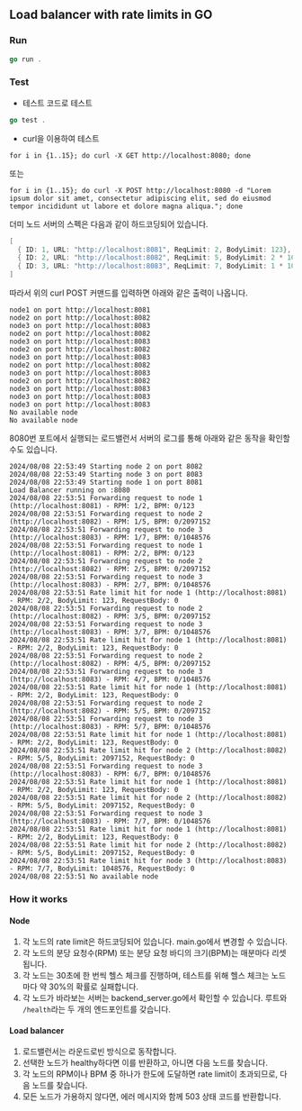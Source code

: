 ## Load balancer with rate limits in GO

### Run

```go
go run .
```

### Test

- 테스트 코드로 테스트
```go
go test .
```

- curl을 이용하여 테스트
```shell
for i in {1..15}; do curl -X GET http://localhost:8080; done
```

또는
```shell
for i in {1..15}; do curl -X POST http://localhost:8080 -d "Lorem ipsum dolor sit amet, consectetur adipiscing elit, sed do eiusmod tempor incididunt ut labore et dolore magna aliqua."; done
```

더미 노드 서버의 스펙은 다음과 같이 하드코딩되어 있습니다.
```GO
[
  { ID: 1, URL: "http://localhost:8081", ReqLimit: 2, BodyLimit: 123},
  { ID: 2, URL: "http://localhost:8082", ReqLimit: 5, BodyLimit: 2 * 1024 * 1024},
  { ID: 3, URL: "http://localhost:8083", ReqLimit: 7, BodyLimit: 1 * 1024 * 1024}
]
```

따라서 위의 curl POST 커맨드를 입력하면 아래와 같은 출력이 나옵니다.

```shell
node1 on port http://localhost:8081
node2 on port http://localhost:8082
node3 on port http://localhost:8083
node2 on port http://localhost:8082
node3 on port http://localhost:8083
node2 on port http://localhost:8082
node3 on port http://localhost:8083
node2 on port http://localhost:8082
node3 on port http://localhost:8083
node2 on port http://localhost:8082
node3 on port http://localhost:8083
node3 on port http://localhost:8083
node3 on port http://localhost:8083
No available node
No available node
```

8080번 포트에서 실행되는 로드밸런서 서버의 로그를 통해 아래와 같은 동작을 확인할 수도 있습니다.
```console
2024/08/08 22:53:49 Starting node 2 on port 8082
2024/08/08 22:53:49 Starting node 3 on port 8083
2024/08/08 22:53:49 Starting node 1 on port 8081
Load Balancer running on :8080
2024/08/08 22:53:51 Forwarding request to node 1 (http://localhost:8081) - RPM: 1/2, BPM: 0/123
2024/08/08 22:53:51 Forwarding request to node 2 (http://localhost:8082) - RPM: 1/5, BPM: 0/2097152
2024/08/08 22:53:51 Forwarding request to node 3 (http://localhost:8083) - RPM: 1/7, BPM: 0/1048576
2024/08/08 22:53:51 Forwarding request to node 1 (http://localhost:8081) - RPM: 2/2, BPM: 0/123
2024/08/08 22:53:51 Forwarding request to node 2 (http://localhost:8082) - RPM: 2/5, BPM: 0/2097152
2024/08/08 22:53:51 Forwarding request to node 3 (http://localhost:8083) - RPM: 2/7, BPM: 0/1048576
2024/08/08 22:53:51 Rate limit hit for node 1 (http://localhost:8081) - RPM: 2/2, BodyLimit: 123, RequestBody: 0
2024/08/08 22:53:51 Forwarding request to node 2 (http://localhost:8082) - RPM: 3/5, BPM: 0/2097152
2024/08/08 22:53:51 Forwarding request to node 3 (http://localhost:8083) - RPM: 3/7, BPM: 0/1048576
2024/08/08 22:53:51 Rate limit hit for node 1 (http://localhost:8081) - RPM: 2/2, BodyLimit: 123, RequestBody: 0
2024/08/08 22:53:51 Forwarding request to node 2 (http://localhost:8082) - RPM: 4/5, BPM: 0/2097152
2024/08/08 22:53:51 Forwarding request to node 3 (http://localhost:8083) - RPM: 4/7, BPM: 0/1048576
2024/08/08 22:53:51 Rate limit hit for node 1 (http://localhost:8081) - RPM: 2/2, BodyLimit: 123, RequestBody: 0
2024/08/08 22:53:51 Forwarding request to node 2 (http://localhost:8082) - RPM: 5/5, BPM: 0/2097152
2024/08/08 22:53:51 Forwarding request to node 3 (http://localhost:8083) - RPM: 5/7, BPM: 0/1048576
2024/08/08 22:53:51 Rate limit hit for node 1 (http://localhost:8081) - RPM: 2/2, BodyLimit: 123, RequestBody: 0
2024/08/08 22:53:51 Rate limit hit for node 2 (http://localhost:8082) - RPM: 5/5, BodyLimit: 2097152, RequestBody: 0
2024/08/08 22:53:51 Forwarding request to node 3 (http://localhost:8083) - RPM: 6/7, BPM: 0/1048576
2024/08/08 22:53:51 Rate limit hit for node 1 (http://localhost:8081) - RPM: 2/2, BodyLimit: 123, RequestBody: 0
2024/08/08 22:53:51 Rate limit hit for node 2 (http://localhost:8082) - RPM: 5/5, BodyLimit: 2097152, RequestBody: 0
2024/08/08 22:53:51 Forwarding request to node 3 (http://localhost:8083) - RPM: 7/7, BPM: 0/1048576
2024/08/08 22:53:51 Rate limit hit for node 1 (http://localhost:8081) - RPM: 2/2, BodyLimit: 123, RequestBody: 0
2024/08/08 22:53:51 Rate limit hit for node 2 (http://localhost:8082) - RPM: 5/5, BodyLimit: 2097152, RequestBody: 0
2024/08/08 22:53:51 Rate limit hit for node 3 (http://localhost:8083) - RPM: 7/7, BodyLimit: 1048576, RequestBody: 0
2024/08/08 22:53:51 No available node
```

### How it works

#### Node
1. 각 노드의 rate limit은 하드코딩되어 있습니다. main.go에서 변경할 수 있습니다.
2. 각 노드의 분당 요청수(RPM) 또는 분당 요청 바디의 크기(BPM)는 매분마다 리셋됩니다.
3. 각 노드는 30초에 한 번씩 헬스 체크를 진행하며, 테스트를 위해 헬스 체크는 노드마다 약 30%의 확률로 실패합니다.
4. 각 노드가 바라보는 서버는 backend_server.go에서 확인할 수 있습니다. 루트와 `/health`라는 두 개의 엔드포인트를 갖습니다.

#### Load balancer
1. 로드밸런서는 라운드로빈 방식으로 동작합니다.
2. 선택한 노드가 healthy하다면 이를 반환하고, 아니면 다음 노드를 찾습니다.
3. 각 노드의 RPM이나 BPM 중 하나가 한도에 도달하면 rate limit이 초과되므로, 다음 노드를 찾습니다.
4. 모든 노드가 가용하지 않다면, 에러 메시지와 함께 503 상태 코드를 반환합니다.
